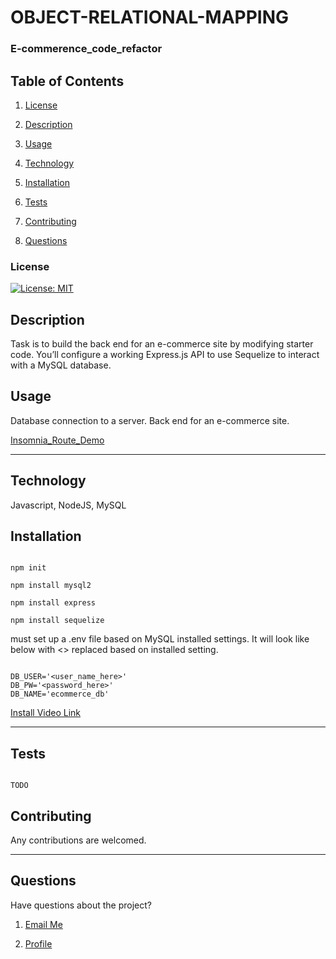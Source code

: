 # OBJECT-RELATIONAL-MAPPING

### E-commerence_code_refactor

## Table of Contents

1. [License](#License)

2. [Description](#Description)

3. [Usage](#Usage)

4. [Technology](#Technology)

5. [Installation](#Installation)

6. [Tests](#Tests)

7. [Contributing](#Contributing)

8. [Questions](#Questions)

### License

[![License: MIT](https://img.shields.io/badge/License-MIT-yellow.svg)](https://opensource.org/licenses/MIT)

## Description

Task is to build the back end for an e-commerce site by modifying starter code. You’ll configure a working Express.js API to use Sequelize to interact with a MySQL database.
## Usage

Database connection to a server. Back end for an e-commerce site.

[Insomnia_Route_Demo](https://drive.google.com/file/d/11fOp50Dvv2cETad6mU93iyEYs2-IZzni/view)
_ _ _ _

## Technology

Javascript, NodeJS, MySQL

## Installation

```

npm init

npm install mysql2

npm install express

npm install sequelize

```

must set up a .env file based on MySQL installed settings. It will look like below with <> replaced based on installed setting.

```

DB_USER='<user_name_here>'
DB_PW='<password_here>'
DB_NAME='ecommerce_db'

```
[Install Video Link](https://drive.google.com/file/d/1oL_vAE0pfVspQSbBnXCCjBnv4QY-itiG/view)
_ _ _ _

## Tests

```

TODO

```
## Contributing

Any contributions are welcomed.

_ _ _ _

## Questions

Have questions about the project?

1. [Email Me](mailto:adam.niggebrugge@gmail.com)

2. [Profile](https://github.com/adam-niggebrugge)
